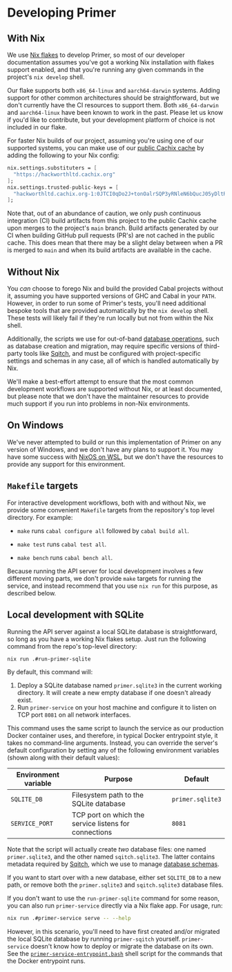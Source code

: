 # Developing Primer

## With Nix

We use [Nix flakes](https://nixos.wiki/wiki/Flakes) to develop Primer,
so most of our developer documentation assumes you've got a working
Nix installation with flakes support enabled, and that you're running
any given commands in the project's `nix develop` shell.

Our flake supports both `x86_64-linux` and `aarch64-darwin` systems.
Adding support for other common architectures should be
straightforward, but we don't currently have the CI resources to
support them. Both `x86_64-darwin` and `aarch64-linux` have been known
to work in the past. Please let us know if you'd like to contribute,
but your development platform of choice is not included in our flake.

For faster Nix builds of our project, assuming you're using one of our
supported systems, you can make use of our [public Cachix
cache](https://app.cachix.org/organization/hackworthltd/cache/hackworthltd#pull)
by adding the following to your Nix config:

```nix
nix.settings.substituters = [
  "https://hackworthltd.cachix.org"
];
nix.settings.trusted-public-keys = [
  "hackworthltd.cachix.org-1:0JTCI0qDo2J+tonOalrSQP3yRNleN6bQucJ05yDltRI="
];
```

Note that, out of an abundance of caution, we only push continuous
integration (CI) build artifacts from this project to the public Cachix
cache upon merges to the project's `main` branch. Build artifacts
generated by our CI when building GitHub pull requests (PR's) are not
cached in the public cache. This does mean that there may be a slight
delay between when a PR is merged to `main` and when its build
artifacts are available in the cache.

## Without Nix

You *can* choose to forego Nix and build the provided Cabal projects
without it, assuming you have supported versions of GHC and Cabal in
your `PATH`. However, in order to run some of Primer's tests, you'll
need additional bespoke tools that are provided automatically by the
`nix develop` shell. These tests will likely fail if they're run
locally but not from within the Nix shell.

Additionally, the scripts we use for out-of-band [database
operations](database.md), such as database creation and migration, may
require specific versions of third-party tools like
[Sqitch](https://sqitch.org), and must be configured with
project-specific settings and schemas in any case, all of which is
handled automatically by Nix.

We'll make a best-effort attempt to ensure that the most common
development workflows are supported without Nix, or at least
documented, but please note that we don't have the maintainer
resources to provide much support if you run into problems in non-Nix
environments.

## On Windows

We've never attempted to build or run this implementation of Primer on
any version of Windows, and we don't have any plans to support it. You
may have some success with [NixOS on
WSL](https://github.com/nix-community/NixOS-WSL), but we don't have
the resources to provide any support for this environment.

## `Makefile` targets

For interactive development workflows, both with and without Nix, we
provide some convenient `Makefile` targets from the repository's top
level directory. For example:

* `make` runs `cabal configure all` followed by `cabal build all`.

* `make test` runs `cabal test all`.

* `make bench` runs `cabal bench all`.

Because running the API server for local development involves a few
different moving parts, we don't provide `make` targets for running
the service, and instead recommend that you use `nix run` for this
purpose, as described below.

## Local development with SQLite

Running the API server against a local SQLite database is
straightforward, so long as you have a working Nix flakes setup. Just
run the following command from the repo's top-level directory:

```sh
nix run .#run-primer-sqlite
```

By default, this command will:

1. Deploy a SQLite database named `primer.sqlite3` in the current
   working directory. It will create a new empty database if one
   doesn't already exist.
2. Run `primer-service` on your host machine and configure it to
   listen on TCP port `8081` on all network interfaces.

This command uses the same script to launch the service as our
production Docker container uses, and therefore, in typical Docker
entrypoint style, it takes no command-line arguments. Instead, you can
override the server's default configuration by setting any of the
following environment variables (shown along with their default
values):

| Environment variable |      Purpose                                          |  Default         |
|----------------------|-------------------------------------------------------|------------------|
| `SQLITE_DB`          | Filesystem path to the SQLite database                | `primer.sqlite3` |
| `SERVICE_PORT`       | TCP port on which the service listens for connections | `8081`           |

Note that the script will actually create *two* database files: one
named `primer.sqlite3`, and the other named `sqitch.sqlite3`. The
latter contains metadata required by
[Sqitch](https://sqitch.org/docs/manual/sqitchtutorial-sqlite/), which
we use to manage [database schemas](database.md).

If you want to start over with a new database, either set `SQLITE_DB`
to a new path, or remove both the `primer.sqlite3` and
`sqitch.sqlite3` database files.

If you don't want to use the `run-primer-sqlite` command for some
reason, you can also run `primer-service` directly via a Nix flake
app. For usage, run:

```sh
nix run .#primer-service serve -- --help
```

However, in this scenario, you'll need to have first created and/or
migrated the local SQLite database by running `primer-sqitch`
yourself. `primer-service` doesn't know how to deploy or migrate the
database on its own. See the
[`primer-service-entrypoint.bash`](../nix/pkgs/scripts/primer-service-entrypoint.bash)
shell script for the commands that the Docker entrypoint runs.

